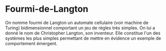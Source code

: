 # Fourmi-de-Langton
On nomme fourmi de Langton un automate cellulaire (voir machine de Turing) bidimensionnel comportant un jeu de règles très simples. On lui a donné le nom de Christopher Langton, son inventeur.  Elle constitue l'un des systèmes les plus simples permettant de mettre en évidence un exemple de comportement émergent.
